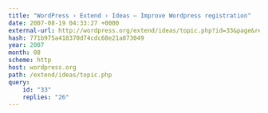 ```yaml
---
title: "WordPress › Extend › Ideas — Improve Wordpress registration"
date: 2007-08-19 04:33:27 +0000
external-url: http://wordpress.org/extend/ideas/topic.php?id=33&page&replies=26
hash: 771b975a418370d74cdc68e21a873049
year: 2007
month: 08
scheme: http
host: wordpress.org
path: /extend/ideas/topic.php
query:
    id: "33"
    replies: "26"
---
```



